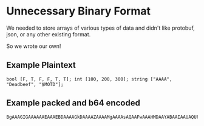 # Unnecessary Binary Format

We needed to store arrays of various types of data and didn't like protobuf, json, or any other existing format.

So we wrote our own!

## Example Plaintext
```
bool [F, T, F, F, T, T]; int [100, 200, 300]; string ["AAAA", "Deadbeef", "$MOTD"];
```

## Example packed and b64 encoded
```
BgAAAGIGAAAAAAEAAAEBDAAAAGkDAAAAZAAAAMgAAAAsAQAAFwAAAHMDAAYABAAIAAUAQUFBQURlYWRiZWVmJE1PVEQ=
```

